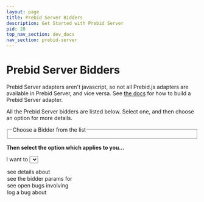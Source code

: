 ```yaml
---
layout: page
title: Prebid Server Bidders
description: Get Started with Prebid Server
pid: 28
top_nav_section: dev_docs
nav_section: prebid-server
---
```

<style>
.output-workspace {
  margin-top: 3em;
}
.bidder-selection {
  margin-bottom: 1em;
}
.bidder-selection input {
  margin-right: 0.5em;
}
.bidder-fetch-error {
  margin-left: 40px;
}
</style>
<script type="text/javascript" src="{{site.baseurl}}/assets/js/prebid-server-api.js"></script>
<div class="bs-docs-section" markdown="1">

# Prebid Server Bidders

Prebid Server adapters aren't javascript, so not all Prebid.js adapters are available in Prebid Server, and vice versa. See [the docs](https://github.com/prebid/prebid-server/blob/master/docs/developers/add-new-bidder.md) for how to build a Prebid Server adapter.

All the Prebid Server bidders are listed below. Select one, and then choose an option for more details.

<fieldset id="bidder-selection" class="bidder-selection">
  <legend>Choose a Bidder from the list</legend>
</fieldset>

<strong>Then select the option which applies to you...</strong>

<span>I want to </span>
<select id="purpose-dropdown">
  <option value="see-details">see details about</option>
  <option value="bidder-params">see the bidder params for</option>
  <option value="see-bugs">see open bugs involving</option>
  <option value="file-bug">log a bug about</option>
</select>
<span id="selected-bidder"></span>
<div id="output-workspace" class="output-workspace"></div>
</div>
<script type="text/javascript" async>
(function() {
    function addBidder(parentNode, bidder, checked) {
      var inputNode = document.createElement("input");
      inputNode.type = "radio";
      inputNode.id = bidder + "-choice";
      inputNode.name = "bidder";
      if (checked) {
        inputNode.checked = true;
      }
      parentNode.appendChild(inputNode);
      var labelNode = document.createElement("label");
      labelNode.htmlFor = inputNode.id;
      labelNode.innerHTML = bidder;
      parentNode.appendChild(labelNode);
      parentNode.appendChild(document.createElement("br"));
    }
    function newOption(text) {
      var element = document.createElement("option");
      element.value = text;
      element.innerHTML = text;
      return element;
    }
    function newButton(link, text) {
      var button = document.createElement("button");
      button.type = "button";
      button.innerHTML = text;
      button.addEventListener("click", function() {
        window.open(link);
      });
      return button;
    }
    function newParagraph(text) {
      var p = document.createElement("p");
      p.textContent = text;
      return p;
    }
    function makeList(elements) {
      var ul = document.createElement("ul");
      for (var i = 0; i < elements.length; i++) {
        var li = document.createElement("li");
        li.textContent = elements[i];
        ul.appendChild(li);
      }
      return ul;
    }
    function getSelectedBidder() {
      var radios = document.getElementsByName('bidder');
      for (var i = 0; i < radios.length; i++) {
        if (radios[i].checked) {
          return radios[i].id.substring(0, radios[i].id.length - 7);
        }
      }
    }
    function syncOutput(payload) {
      var output = document.getElementById("output-workspace");
      output.innerHTML = "";
      function showBidderInfo(info) {
        output.appendChild(newParagraph("Contact email: " + info.maintainer.email));
        function printCapabilities(capabilities, source, client) {
          if (capabilities) {
            output.appendChild(newParagraph("For " + source + " traffic, this bidder supports the following Media Types:"));
            output.appendChild(makeList(capabilities.mediaTypes));
          } else {
            output.appendChild(newParagraph("This bidder does not support " + source + " traffic. Don't use it in " + client + "."));
          }
        }
        printCapabilities(info.capabilities.site, "Web", "Prebid.js");
        printCapabilities(info.capabilities.app, "Mobile App", "Prebid Mobile");
      }
      function onBidderInfoErr(status, err) {
        var errMsg = document.createElement("p");
        errMsg.innerHTML = "Failed to fetch bidder info. Try again later. HTTP status: " + status + ", body: " + err;
        output.appendChild(errMsg);
      }
      var purpose = document.getElementById("purpose-dropdown").value;
      var bidder = getSelectedBidder();
      document.getElementById("selected-bidder").innerHTML = bidder;
      if (purpose === "bidder-params") {
        var caveat = document.createElement("span");
        caveat.innerHTML = "Prebid Server enforces bidder params with <a href=\"https://spacetelescope.github.io/understanding-json-schema/\">JSON schemas.</a>. Today, the best documentation is the schema itself.";
        var button = newButton("https://github.com/prebid/prebid-server/blob/master/static/bidder-params/" + bidder + ".json", "show me the schema");
        output.appendChild(caveat);
        output.appendChild(document.createElement("br"));
        output.appendChild(document.createElement("br"));
        output.appendChild(button);
      } else if (purpose === "see-details") {
        pbs.fetchBidderInfo(bidder, showBidderInfo, onBidderInfoErr);
      } else if (purpose === "see-bugs") {
        var button = newButton("https://github.com/prebid/prebid-server/issues?utf8=%E2%9C%93&q=is%3Aissue+is%3Aopen+label%3Abug+%5B" + bidder + "%5D+in%3Atitle+", "Do it!");
        output.appendChild(button);
      } else if (purpose === "file-bug") {
        var button = newButton("https://github.com/prebid/prebid-server/issues/new?title=[" + bidder + "]+(your+bug+description+here)&body=Describe+the+bug+here.+Include+a+sample+request+if+possible.", "Do it!");
        output.appendChild(button);
      } else {
        output.innerHTML = "Uh oh! This option was never implemented. Please <a href=\"https://github.com/prebid/prebid.github.io/issues/new\">file a bug</a> or <a href=\"https://github.com/prebid/prebid.github.io/compare\">submit a PR</a> to fix it.";
      }
    }
    function onSuccess(bidders) {
        bidders.sort();
        var bidderList = document.getElementById("bidder-selection");
        for (var i = 0; i < bidders.length; i++) {
            addBidder(bidderList, bidders[i], i === 0)
        }
        // syncOutput() & event listeners can only be attached after we've fetched the bidders. Otherwise `bidder-dropdown.value` is null.
        document.getElementById("purpose-dropdown").addEventListener("change", syncOutput)
        document.getElementById("bidder-selection").addEventListener("change", syncOutput)
        syncOutput();
    }
    function onError(status, err) {
        var selection = document.getElementById("bidder-selection");
        var errElement = document.createElement("p");
        errElement.className = "bidder-fetch-error"
        errElement.innerHTML = "<strong>Failed to fetch adapters from Prebid Server.</strong> Try reloading the page. HTTP status: " + status + ". error: " + err;
        selection.parentNode.replaceChild(errElement, selection)
    }

    pbs.fetchBidders(onSuccess, onError);
})();
</script>
